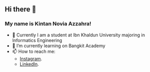 ## Hi there 👋

<!--
**kintannovia/kintannovia** is a ✨ _special_ ✨ repository because its `README.md` (this file) appears on your GitHub profile.

Here are some ideas to get you started:
-->
### My name is Kintan Novia Azzahra!

- 🔭 Currently I am a student at Ibn Khaldun University majoring in Informatics Engineering
- 🌱 I’m currently learning on Bangkit Academy
- 📫 How to reach me:
  * [Instagram](https://www.instagram.com/kintanvzr/).
  * [LinkedIn](https://www.linkedin.com/in/kintan-novia-azzahra-2851201a4/).
